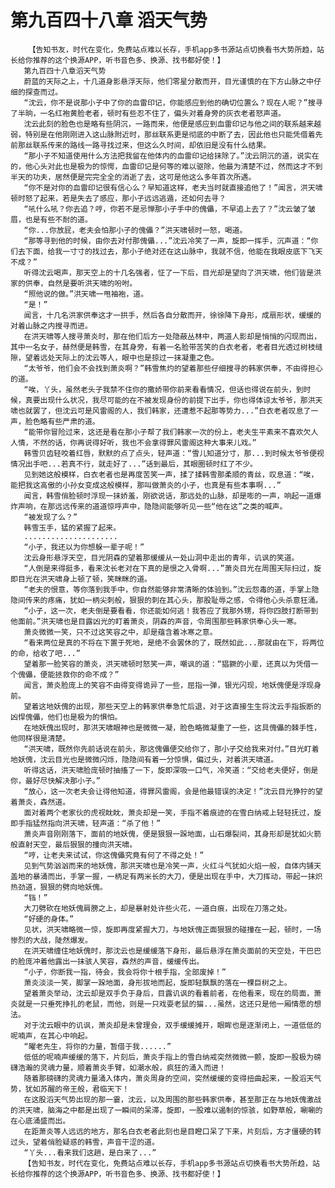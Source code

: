 # 第九百四十八章 滔天气势
        【告知书友，时代在变化，免费站点难以长存，手机app多书源站点切换看书大势所趋，站长给你推荐的这个换源APP，听书音色多、换源、找书都好使！】
       第九百四十八章滔天气势
       蔚蓝的天际之上，十几道身影悬浮天际，他们零星分散而开，目光谨慎的在下方山脉之中仔细的探查而过。
       “沈云，你不是说那小子中了你的血雷印记，你能感应到他的确切位置么？现在人呢？”搜寻了半晌，一名红袍黄脸老者，顿时有些忍不住了，偏头对着身旁的灰衣老者怒声道。
       沈云此刻的脸色也是略有些阴沉，一路而来，他便是感应到血雷印记与他之间的联系越来越弱，特别是在他刚刚进入这山脉附近时，那丝联系更是彻底的中断了去，因此他也只能凭借着先前那丝联系传来的路线一路寻找过来，但这么久时间，却依旧是没有什么结果。
       “那小子不知道使用什么方法把我留在他体内的血雷印记给抹除了。”沈云阴沉的道，说实在的，他心头对此也是极为的惊愕，血雷印记是何等的难以驱除，他最为清楚不过，然而这才不到半天的功夫，居然便是完完全全的消逝了去，这可是他这么多年首次所遇。
       “你不是对你的血雷印记很有信心么？早知道这样，老夫当时就直接追他了！”闻言，洪天啸顿时怒了起来，若是失去了感应，那小子远远逃遁，还如何去寻？
       “吼什么吼？你去追？哼，你若不是忌惮那小子手中的傀儡，不早追上去了？”沈云皱了皱眉，也是有些不耐的道。
       “你...你放屁，老夫会怕那小子的傀儡？”洪天啸顿时一怒，喝道。
       “那等寻到他的时候，由你去对付那傀儡...”沈云冷笑了一声，旋即一挥手，沉声道：“你们去下面，给我一寸寸的找过去，那小子绝对还在这山脉中，我就不信，他能在我眼皮底下飞天不成？”
       听得沈云喝声，那天空上的十几名强者，怔了一下后，目光却是望向了洪天啸，他们皆是洪家的供奉，自然是要听洪天啸的吩咐。
       “照他说的做。”洪天啸一甩袖袍，道。
       “是！”
       闻言，十几名洪家供奉这才一拱手，然后各自分散而开，徐徐降下身形，成扇形状，缓缓的对着山脉之内搜寻而进。
       在洪天啸等人搜寻萧炎时，那在他们后方一处隐蔽丛林中，两道人影却是悄悄的闪现而出，其中一名女子，赫然便是韩雪，在其身旁，有着一名脸带苦笑的白衣老者，老者目光透过树枝缝隙，望着远处天际上的沈云等人，眼中也是掠过一抹凝重之色。
       “太爷爷，他们会不会找到萧炎啊？”韩雪焦灼的望着那些仔细搜寻的韩家供奉，不由得担心的道。
       “唉，丫头，虽然老头子我禁不住你的撒娇带你前来看看情况，但话也得说在前头，到时候，真要出现什么状况，我尽可能的在不被发现身份的前提下出手，你也得体谅太爷爷，那洪天啸也就罢了，但沈云可是风雷阁的人，我们韩家，还遭惹不起那等势力...”白衣老者叹息了一声，脸色略有些严肃的道。
       “能带你冒险过来，这还是看在那小子帮了我们韩家一次的份上，老夫生平素来不喜欢欠人人情，不然的话，你再说得好听，我也不会拿得罪风雷阁这种大事来儿戏。”
       韩雪贝齿轻咬着红唇，默默的点了点头，轻声道：“雪儿知道分寸，那...到时候太爷爷便视情况出手吧...若真不行，就走好了...”话到最后，其眼圈顿时红了不少。
       见到她这般模样，白衣老者也是再度苦笑一声，揉了揉韩雪那柔顺的青丝，叹息道：“唉，能把我这高傲的小孙女变成这般模样，那叫做萧炎的小子，也真是有些本事啊...”
       闻言，韩雪俏脸顿时浮现一抹娇羞，刚欲说话，那远处的山脉，却是嘭的一声，响起一道爆炸声响，在那远远传来的道道惊呼声中，隐隐间能够听见一些“他在这”之类的喊声。
       “被发现了么？”
       韩雪玉手，猛的紧握了起来。
       .....................
       “小子，我还以为你想躲一辈子呢！”
       沈云身形悬浮天空，目光阴森的望着那缓缓从一处山洞中走出的青年，讥讽的笑道。
       “人倒是来得挺多，看来沈长老对在下真的是恨之入骨啊...”萧炎目光在周围天际扫过，旋即目光在洪天啸身上顿了顿，笑眯眯的道。
       “老夫的恨意，等你落到我手中，你自然能够非常清晰的体验到。”沈云怨毒的道，手掌上隐隐间传来的疼痛，犹如一柄尖刺般，狠狠的刺在其心头，那股耻辱之感，令得他心头杀意狂涌。
       “小子，这一次，老夫倒是要看看，你还能如何逃！我答应了我那外甥，将你四肢打断带到他面前。”洪天啸也是目露凶光的盯着萧炎，阴森的声音，令周围那些韩家供奉心头一寒。
       萧炎微微一笑，只不过这笑容之中，却是蕴含着冰寒之意。
       “看来两位是真的不将在下置于死地，是绝不会罢休的了，既然如此...那就由在下，将两位的命，给收了吧...”
       望着那一脸笑容的萧炎，洪天啸顿时怒笑一声，嘲讽的道：“猖獗的小辈，还真以为凭借一个傀儡，便能拯救你的命不成？”
       闻言，萧炎脸庞上的笑容不由得变得诡异了一些，屈指一弹，银光闪现，地妖傀便是浮现身前。
       望着这地妖傀的出现，那些天空上的韩家供奉急忙后退，对于这直接生生将沈云手指扳断的凶悍傀儡，他们也是极为的惧怕。
       在地妖傀出现时，那洪天啸眼神也是微微一凝，脸色略微凝重了一些，这具傀儡的棘手性，他同样很是清楚。
       “洪天啸，既然你先前话说在前头，那这傀儡便交给你了，那小子交给我来对付。”目光盯着地妖傀，沈云目光也是微微闪烁，隐隐间有着一分惊惧，偏过头，对着洪天啸道。
       听得这话，洪天啸脸庞顿时抽搐了一下，旋即深吸一口气，冷笑道：“交给老夫便好，倒是你，最好尽快解决那小子。”
       “放心，这一次老夫会让得他知道，得罪风雷阁，会是他最错误的决定！”沈云目光狰狞的望着萧炎，森然道。
       面对着两个老家伙的虎视眈眈，萧炎却是一笑，手指不着痕迹的在雪白纳戒上轻轻抚过，旋即手指猛然指向洪天啸，轻声道：“杀了他！”
       萧炎声音刚刚落下，面前的地妖傀，便是狠狠一跺地面，山石爆裂间，其身形却是犹如火箭般直射天空，最后狠狠的撞向洪天啸。
       “哼，让老夫来试试，你这傀儡究竟有何了不得之处！”
       见到气势汹汹而来的地妖傀，那洪天啸也是冷笑一声，火红斗气犹如火焰一般，自体内铺天盖地的暴涌而出，手掌一握，一柄足有两米长的大刀，便是出现在手中，大刀挥动，带起一抹炽热劲道，狠狠的劈向地妖傀。
       “铛！”
       大刀劈砍在地妖傀肩膀之上，却是暴射处许些火花，一道白痕，出现在刀落之处。
       “好硬的身体。”
       见状，洪天啸略微一惊，旋即再度紧握大刀，与地妖傀正面狠狠的碰撞在一起，顿时，一场惨烈的大战，陡然爆发。
       在洪天啸缠住地妖傀时，那沈云也是缓缓落下身形，最后悬浮在萧炎面前的天空处，干巴巴的脸庞冲着他露出一抹骇人笑容，森然的声音，缓缓传出。
       “小子，你断我一指，待会，我会将你十根手指，全部废掉！”
       萧炎淡淡一笑，脚掌一跺地面，身形拔地而起，旋即轻飘飘的落在一棵巨树之上。
       望着萧炎举动，沈云却是双手负于身后，目露讥讽的看着前者，在他看来，现在的局面，萧炎就是一只垂死挣扎的老鼠，而他，则是一只戏耍老鼠的猫...虽然，这还只是他一厢情愿的想法。
       对于沈云眼中的讥讽，萧炎却是未曾理会，双手缓缓摊开，眼眸也是逐渐闭上，一道低低的呢喃声，在其心中响起。
       “曜老先生，将你的力量，暂借于我......”
       低低的呢喃声缓缓的落下，片刻后，萧炎手指上的雪白纳戒突然微微一颤，旋即一股极为磅礴浩瀚的灵魂力量，顺着萧炎手臂，如潮水般，疯狂的涌入而进！
       随着那磅礴的灵魂力量涌入体内，萧炎周身的空间，突然缓缓的变得扭曲起来，一股滔天气势，犹如苏醒的帝王般，君临天下！
       在这股滔天气势出现的那一霎，沈云，以及周围的那些韩家供奉，甚至那正在与地妖傀激战的洪天啸，脑海之中都是出现了一瞬间的呆滞，旋即，一股难以遏制的惊骇，如野草般，唰唰的在心底涌盛而出。
       在距萧炎等人远远的地方，那名白衣老者此刻也是目瞪口呆了下来，片刻后，方才僵硬的转过头，望着俏脸疑惑的韩雪，声音干涩的道。
       “丫头...看来我们这趟，是白来了...”
       【告知书友，时代在变化，免费站点难以长存，手机app多书源站点切换看书大势所趋，站长给你推荐的这个换源APP，听书音色多、换源、找书都好使！】